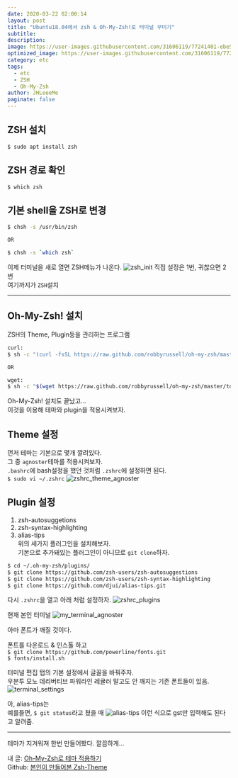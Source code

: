 ```yaml
---
date: 2020-03-22 02:00:14
layout: post
title: "Ubuntu18.04에서 zsh & Oh-My-Zsh!로 터미널 꾸미기"
subtitle:
description:
image: https://user-images.githubusercontent.com/31606119/77241401-ebe56500-6c34-11ea-879b-517d04720ede.png
optimized_image: https://user-images.githubusercontent.com/31606119/77241401-ebe56500-6c34-11ea-879b-517d04720ede.png
category: etc
tags:
  - etc
  - ZSH
  - Oh-My-Zsh
author: JHLeeeMe
paginate: false
---
```


## ZSH 설치
```$ sudo apt install zsh```

## ZSH 경로 확인
```$ which zsh```

## 기본 shell을 ZSH로 변경
```bash
$ chsh -s /usr/bin/zsh

OR

$ chsh -s `which zsh`
```


이제 터미널을 새로 열면 ZSH메뉴가 나온다.
![zsh_init](https://user-images.githubusercontent.com/31606119/77241107-2cdb7a80-6c31-11ea-8565-3fc37ed48130.png)
직접 설정은 1번, 귀찮으면 2번  
여기까지가 ```ZSH```설치 

---

## Oh-My-Zsh! 설치 
ZSH의 Theme, Plugin등을 관리하는 프로그램  
```bash
curl:
$ sh -c "(curl -fsSL https://raw.github.com/robbyrussell/oh-my-zsh/master/tools/install.sh)"

OR  

wget:
$ sh -c "$(wget https://raw.github.com/robbyrussell/oh-my-zsh/master/tools/install.sh -O -)"
```

Oh-My-Zsh! 설치도 끝났고...  
이것을 이용해 테마와 plugin을 적용시켜보자.  

## Theme 설정
먼저 테마는 기본으로 몇개 깔려있다.  
그 중 ```agnoster```테마를 적용시켜보자.  
```.bashrc```에 bash설정을 했던 것처럼 ```.zshrc```에 설정하면 된다.  
```$ sudo vi ~/.zshrc```
![zshrc_theme_agnoster](https://user-images.githubusercontent.com/31606119/77241109-2d741100-6c31-11ea-8797-b54325634b7e.png)

## Plugin 설정
1. zsh-autosuggetions
2. zsh-syntax-highlighting
3. alias-tips  
위의 세가지 플러그인을 설치해보자.  
기본으로 추가돼있는 플러그인이 아니므로 ```git clone```하자.
```bash
$ cd ~/.oh-my-zsh/plugins/
$ git clone https://github.com/zsh-users/zsh-autosuggestions
$ git clone https://github.com/zsh-users/zsh-syntax-highlighting
$ git clone https://github.com/djui/alias-tips.git
```
다시 ```.zshrc```을 열고 아래 처럼 설정하자.
![zshrc_plugins](https://user-images.githubusercontent.com/31606119/77241108-2d741100-6c31-11ea-8618-046c760ca3ea.png)

현재 본인 터미널
![my_terminal_agnoster](https://user-images.githubusercontent.com/31606119/77241104-2baa4d80-6c31-11ea-8529-29667c157a56.png)

아마 폰트가 깨질 것이다.  

폰트를 다운로드 & 인스톨 하고  
```$ git clone https://github.com/powerline/fonts.git```  
```$ fonts/install.sh```  

터미널 편집 탭의 기본 설정에서 글꼴을 바꿔주자.  
우분투 모노 데리버티브 파워라인 레귤러 말고도 안 깨지는 기존 폰트들이 있음.
![terminal_settings](https://user-images.githubusercontent.com/31606119/77241106-2c42e400-6c31-11ea-92f1-162beaaca8da.png)

아, alias-tips는  
예를들면, ```$ git status```라고 쳤을 때
![alias-tips](https://user-images.githubusercontent.com/31606119/77241102-2b11b700-6c31-11ea-8000-b3a4da1df980.png)
이런 식으로 gst만 입력해도 된다고 알려줌.

---

테마가 지겨워져 한번 만들어봤다. 깔끔하게...  

내 글: [Oh-My-Zsh로 테마 적용하기](https://jhleeeme.github.io/oh-my-zsh%EB%A1%9C-%ED%85%8C%EB%A7%88-%EC%A0%81%EC%9A%A9%ED%95%98%EA%B8%B0/)  
Github: [본인이 만들어본 Zsh-Theme](https://github.com/JHLeeeMe/JHLeeeMe-Zsh-Theme)
